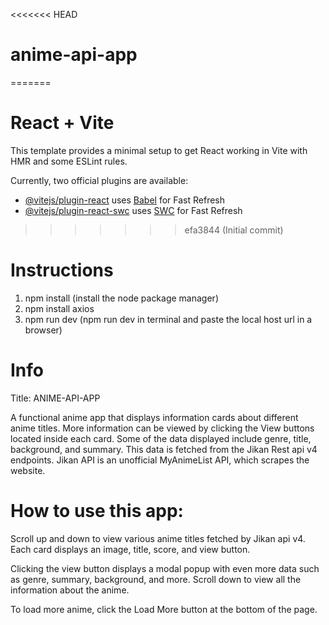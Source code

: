 <<<<<<< HEAD
# anime-api-app
=======
# React + Vite

This template provides a minimal setup to get React working in Vite with HMR and some ESLint rules.

Currently, two official plugins are available:

- [@vitejs/plugin-react](https://github.com/vitejs/vite-plugin-react/blob/main/packages/plugin-react/README.md) uses [Babel](https://babeljs.io/) for Fast Refresh
- [@vitejs/plugin-react-swc](https://github.com/vitejs/vite-plugin-react-swc) uses [SWC](https://swc.rs/) for Fast Refresh
>>>>>>> efa3844 (Initial commit)

# Instructions

1. npm install (install the node package manager)
2. npm install axios
3. npm run dev (npm run dev in terminal and paste the local host url in a browser)

# Info
Title: ANIME-API-APP

A functional anime app that displays information cards about different anime titles. More information can be viewed by clicking the View buttons located inside each card. Some of the data displayed include genre, title, background, and summary. This data is fetched from the Jikan Rest api v4 endpoints. Jikan API is an unofficial MyAnimeList API, which scrapes the website. 

# How to use this app:
Scroll up and down to view various anime titles fetched by Jikan api v4. 
Each card displays an image, title, score, and view button. 

Clicking the view button displays a modal popup with even more data such as genre, summary, background, and more. 
Scroll down to view all the information about the anime.

To load more anime, click the Load More button at the bottom of the page.